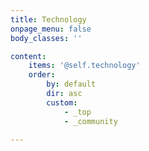 ```yaml
---
title: Technology
onpage_menu: false
body_classes: ''

content:
    items: '@self.technology'
    order:
        by: default
        dir: asc
        custom:
            - _top
            - _community
            
---
```


